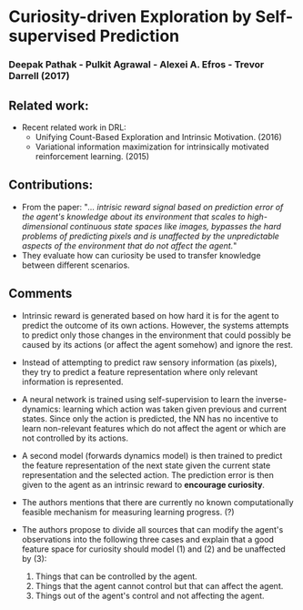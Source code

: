 # Curiosity-driven Exploration by Self-supervised Prediction

### Deepak Pathak - Pulkit Agrawal - Alexei A. Efros - Trevor Darrell (2017)

## Related work:

- Recent related work in DRL:
  - Unifying Count-Based Exploration and Intrinsic Motivation. (2016)
  - Variational information maximization for intrinsically motivated reinforcement learning. (2015)


## Contributions:
  - From the paper: "_... intrisic reward signal based on prediction error of the agent's knowledge about its environment that scales to high-dimensional continuous state spaces like images, bypasses the hard problems of predicting pixels and is unaffected by the unpredictable aspects of the environment that do not affect the agent._"
  - They evaluate how can curiosity be used to transfer knowledge between different scenarios.


## Comments

  - Intrinsic reward is generated based on how hard it is for the agent to predict the outcome of its own actions. However, the systems attempts to predict only those changes in the environment that could possibly be caused by its actions (or affect the agent somehow) and ignore the rest.
  - Instead of attempting to predict raw sensory information (as pixels), they try to predict a feature representation where only relevant information is represented.
  - A neural network is trained using self-supervision to learn the inverse-dynamics: learning which action was taken given previous and current states. Since only the action is predicted, the NN has no incentive to learn non-relevant features which do not affect the agent or which are not controlled by its actions.
  - A second model (forwards dynamics model) is then trained to predict the feature representation of the next state given the current state representation and the selected action. The prediction error is then given to the agent as an intrinsic reward to __encourage curiosity__.

  - The authors mentions that there are currently no known computationally feasible mechanism for measuring learning progress. (?)

  - The authors propose to divide all sources that can modify the agent's observations into the following three cases and explain that a good feature space for curiosity should model (1) and (2) and be unaffected by (3):

    1. Things that can be controlled by the agent.
    2. Things that the agent cannot control but that can affect the agent.
    3. Things out of the agent's control and not affecting the agent.
